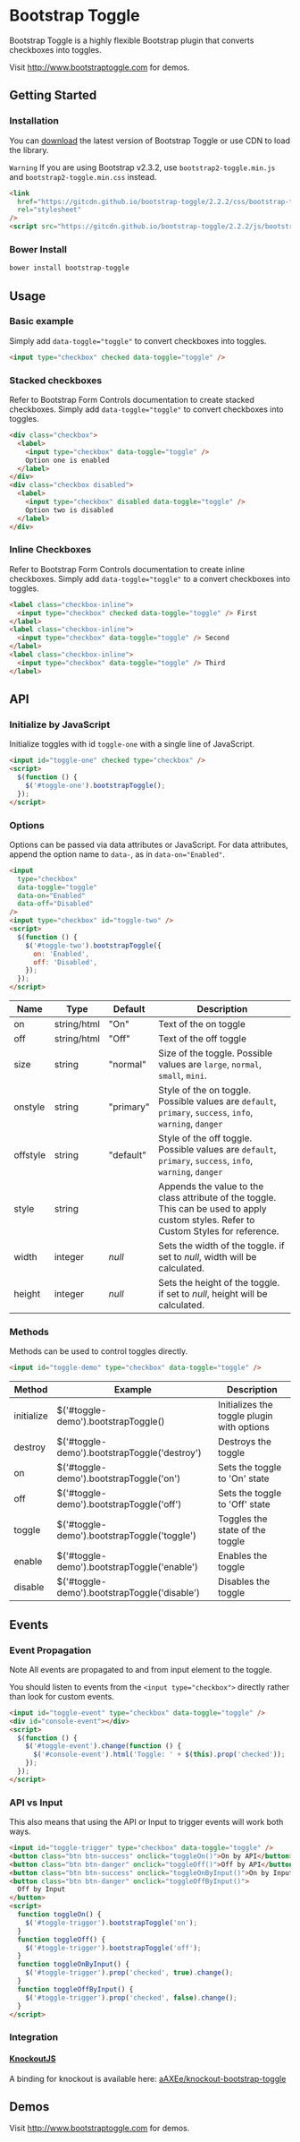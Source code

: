 # Bootstrap Toggle

Bootstrap Toggle is a highly flexible Bootstrap plugin that converts checkboxes into toggles.

Visit http://www.bootstraptoggle.com for demos.

## Getting Started

### Installation

You can [download](https://github.com/minhur/bootstrap-toggle/archive/master.zip) the latest version of Bootstrap Toggle or use CDN to load the library.

`Warning` If you are using Bootstrap v2.3.2, use `bootstrap2-toggle.min.js` and `bootstrap2-toggle.min.css` instead.

```html
<link
  href="https://gitcdn.github.io/bootstrap-toggle/2.2.2/css/bootstrap-toggle.min.css"
  rel="stylesheet"
/>
<script src="https://gitcdn.github.io/bootstrap-toggle/2.2.2/js/bootstrap-toggle.min.js"></script>
```

### Bower Install

```bash
bower install bootstrap-toggle
```

## Usage

### Basic example

Simply add `data-toggle="toggle"` to convert checkboxes into toggles.

```html
<input type="checkbox" checked data-toggle="toggle" />
```

### Stacked checkboxes

Refer to Bootstrap Form Controls documentation to create stacked checkboxes. Simply add `data-toggle="toggle"` to convert checkboxes into toggles.

```html
<div class="checkbox">
  <label>
    <input type="checkbox" data-toggle="toggle" />
    Option one is enabled
  </label>
</div>
<div class="checkbox disabled">
  <label>
    <input type="checkbox" disabled data-toggle="toggle" />
    Option two is disabled
  </label>
</div>
```

### Inline Checkboxes

Refer to Bootstrap Form Controls documentation to create inline checkboxes. Simply add `data-toggle="toggle"` to a convert checkboxes into toggles.

```html
<label class="checkbox-inline">
  <input type="checkbox" checked data-toggle="toggle" /> First
</label>
<label class="checkbox-inline">
  <input type="checkbox" data-toggle="toggle" /> Second
</label>
<label class="checkbox-inline">
  <input type="checkbox" data-toggle="toggle" /> Third
</label>
```

## API

### Initialize by JavaScript

Initialize toggles with id `toggle-one` with a single line of JavaScript.

```html
<input id="toggle-one" checked type="checkbox" />
<script>
  $(function () {
    $('#toggle-one').bootstrapToggle();
  });
</script>
```

### Options

Options can be passed via data attributes or JavaScript. For data attributes, append the option name to `data-`, as in `data-on="Enabled"`.

```html
<input
  type="checkbox"
  data-toggle="toggle"
  data-on="Enabled"
  data-off="Disabled"
/>
<input type="checkbox" id="toggle-two" />
<script>
  $(function () {
    $('#toggle-two').bootstrapToggle({
      on: 'Enabled',
      off: 'Disabled',
    });
  });
</script>
```

| Name     | Type        | Default   | Description                                                                                                                            |
| -------- | ----------- | --------- | -------------------------------------------------------------------------------------------------------------------------------------- |
| on       | string/html | "On"      | Text of the on toggle                                                                                                                  |
| off      | string/html | "Off"     | Text of the off toggle                                                                                                                 |
| size     | string      | "normal"  | Size of the toggle. Possible values are `large`, `normal`, `small`, `mini`.                                                            |
| onstyle  | string      | "primary" | Style of the on toggle. Possible values are `default`, `primary`, `success`, `info`, `warning`, `danger`                               |
| offstyle | string      | "default" | Style of the off toggle. Possible values are `default`, `primary`, `success`, `info`, `warning`, `danger`                              |
| style    | string      |           | Appends the value to the class attribute of the toggle. This can be used to apply custom styles. Refer to Custom Styles for reference. |
| width    | integer     | _null_    | Sets the width of the toggle. if set to _null_, width will be calculated.                                                              |
| height   | integer     | _null_    | Sets the height of the toggle. if set to _null_, height will be calculated.                                                            |

### Methods

Methods can be used to control toggles directly.

```html
<input id="toggle-demo" type="checkbox" data-toggle="toggle" />
```

| Method     | Example                                       | Description                                |
| ---------- | --------------------------------------------- | ------------------------------------------ |
| initialize | \$('#toggle-demo').bootstrapToggle()          | Initializes the toggle plugin with options |
| destroy    | \$('#toggle-demo').bootstrapToggle('destroy') | Destroys the toggle                        |
| on         | \$('#toggle-demo').bootstrapToggle('on')      | Sets the toggle to 'On' state              |
| off        | \$('#toggle-demo').bootstrapToggle('off')     | Sets the toggle to 'Off' state             |
| toggle     | \$('#toggle-demo').bootstrapToggle('toggle')  | Toggles the state of the toggle            |
| enable     | \$('#toggle-demo').bootstrapToggle('enable')  | Enables the toggle                         |
| disable    | \$('#toggle-demo').bootstrapToggle('disable') | Disables the toggle                        |

## Events

### Event Propagation

Note All events are propagated to and from input element to the toggle.

You should listen to events from the `<input type="checkbox">` directly rather than look for custom events.

```html
<input id="toggle-event" type="checkbox" data-toggle="toggle" />
<div id="console-event"></div>
<script>
  $(function () {
    $('#toggle-event').change(function () {
      $('#console-event').html('Toggle: ' + $(this).prop('checked'));
    });
  });
</script>
```

### API vs Input

This also means that using the API or Input to trigger events will work both ways.

```html
<input id="toggle-trigger" type="checkbox" data-toggle="toggle" />
<button class="btn btn-success" onclick="toggleOn()">On by API</button>
<button class="btn btn-danger" onclick="toggleOff()">Off by API</button>
<button class="btn btn-success" onclick="toggleOnByInput()">On by Input</button>
<button class="btn btn-danger" onclick="toggleOffByInput()">
  Off by Input
</button>
<script>
  function toggleOn() {
    $('#toggle-trigger').bootstrapToggle('on');
  }
  function toggleOff() {
    $('#toggle-trigger').bootstrapToggle('off');
  }
  function toggleOnByInput() {
    $('#toggle-trigger').prop('checked', true).change();
  }
  function toggleOffByInput() {
    $('#toggle-trigger').prop('checked', false).change();
  }
</script>
```

### Integration

#### [KnockoutJS](http://knockoutjs.com)

A binding for knockout is available here: [aAXEe/knockout-bootstrap-toggle](https://github.com/aAXEe/knockout-bootstrap-toggle)

## Demos

Visit http://www.bootstraptoggle.com for demos.

